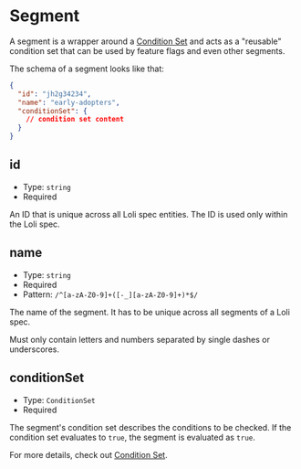 # Segment

A segment is a wrapper around a [Condition Set](./condition-set.md) and acts as
a "reusable" condition set that can be used by feature flags and even other
segments.

The schema of a segment looks like that:

```json
{
  "id": "jh2g34234",
  "name": "early-adopters",
  "conditionSet": {
    // condition set content
  }
}
```

## id

- Type: `string`
- Required

An ID that is unique across all Loli spec entities. The ID
is used only within the Loli spec.

## name

- Type: `string`
- Required
- Pattern: `/^[a-zA-Z0-9]+([-_][a-zA-Z0-9]+)*$/`

The name of the segment. It has to be unique across all segments of a Loli spec.

Must only contain letters and numbers separated by single dashes or underscores.

## conditionSet

- Type: `ConditionSet`
- Required

The segment's condition set describes the conditions to be checked. If the
condition set evaluates to `true`, the segment is evaluated as `true`.

For more details, check out [Condition Set](./condition-set.md).
